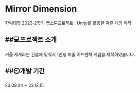 # Mirror Dimension
한림대학 2023-2학기 캡스톤프로젝트 : Unity를 활용한 퍼즐 게임 제작

##💻프로젝트 소개
---
거울 세계라는 컨셉에 맞춰서 1인칭 퍼즐 어드벤쳐 게임을 제작하였습니다.

##⏲️개발 기간
---
23.09.04 ~ 23.12.15




